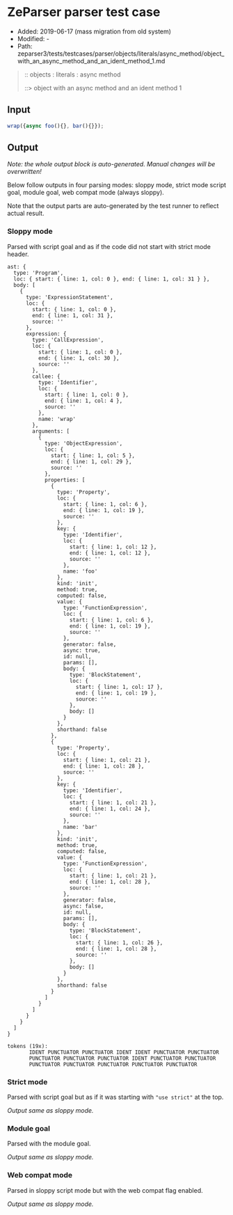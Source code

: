 # ZeParser parser test case

- Added: 2019-06-17 (mass migration from old system)
- Modified: -
- Path: zeparser3/tests/testcases/parser/objects/literals/async_method/object_with_an_async_method_and_an_ident_method_1.md

> :: objects : literals : async method
>
> ::> object with an async method and an ident method 1

## Input

`````js
wrap({async foo(){}, bar(){}});
`````

## Output

_Note: the whole output block is auto-generated. Manual changes will be overwritten!_

Below follow outputs in four parsing modes: sloppy mode, strict mode script goal, module goal, web compat mode (always sloppy).

Note that the output parts are auto-generated by the test runner to reflect actual result.

### Sloppy mode

Parsed with script goal and as if the code did not start with strict mode header.

`````
ast: {
  type: 'Program',
  loc: { start: { line: 1, col: 0 }, end: { line: 1, col: 31 } },
  body: [
    {
      type: 'ExpressionStatement',
      loc: {
        start: { line: 1, col: 0 },
        end: { line: 1, col: 31 },
        source: ''
      },
      expression: {
        type: 'CallExpression',
        loc: {
          start: { line: 1, col: 0 },
          end: { line: 1, col: 30 },
          source: ''
        },
        callee: {
          type: 'Identifier',
          loc: {
            start: { line: 1, col: 0 },
            end: { line: 1, col: 4 },
            source: ''
          },
          name: 'wrap'
        },
        arguments: [
          {
            type: 'ObjectExpression',
            loc: {
              start: { line: 1, col: 5 },
              end: { line: 1, col: 29 },
              source: ''
            },
            properties: [
              {
                type: 'Property',
                loc: {
                  start: { line: 1, col: 6 },
                  end: { line: 1, col: 19 },
                  source: ''
                },
                key: {
                  type: 'Identifier',
                  loc: {
                    start: { line: 1, col: 12 },
                    end: { line: 1, col: 12 },
                    source: ''
                  },
                  name: 'foo'
                },
                kind: 'init',
                method: true,
                computed: false,
                value: {
                  type: 'FunctionExpression',
                  loc: {
                    start: { line: 1, col: 6 },
                    end: { line: 1, col: 19 },
                    source: ''
                  },
                  generator: false,
                  async: true,
                  id: null,
                  params: [],
                  body: {
                    type: 'BlockStatement',
                    loc: {
                      start: { line: 1, col: 17 },
                      end: { line: 1, col: 19 },
                      source: ''
                    },
                    body: []
                  }
                },
                shorthand: false
              },
              {
                type: 'Property',
                loc: {
                  start: { line: 1, col: 21 },
                  end: { line: 1, col: 28 },
                  source: ''
                },
                key: {
                  type: 'Identifier',
                  loc: {
                    start: { line: 1, col: 21 },
                    end: { line: 1, col: 24 },
                    source: ''
                  },
                  name: 'bar'
                },
                kind: 'init',
                method: true,
                computed: false,
                value: {
                  type: 'FunctionExpression',
                  loc: {
                    start: { line: 1, col: 21 },
                    end: { line: 1, col: 28 },
                    source: ''
                  },
                  generator: false,
                  async: false,
                  id: null,
                  params: [],
                  body: {
                    type: 'BlockStatement',
                    loc: {
                      start: { line: 1, col: 26 },
                      end: { line: 1, col: 28 },
                      source: ''
                    },
                    body: []
                  }
                },
                shorthand: false
              }
            ]
          }
        ]
      }
    }
  ]
}

tokens (19x):
       IDENT PUNCTUATOR PUNCTUATOR IDENT IDENT PUNCTUATOR PUNCTUATOR
       PUNCTUATOR PUNCTUATOR PUNCTUATOR IDENT PUNCTUATOR PUNCTUATOR
       PUNCTUATOR PUNCTUATOR PUNCTUATOR PUNCTUATOR PUNCTUATOR
`````

### Strict mode

Parsed with script goal but as if it was starting with `"use strict"` at the top.

_Output same as sloppy mode._

### Module goal

Parsed with the module goal.

_Output same as sloppy mode._

### Web compat mode

Parsed in sloppy script mode but with the web compat flag enabled.

_Output same as sloppy mode._
